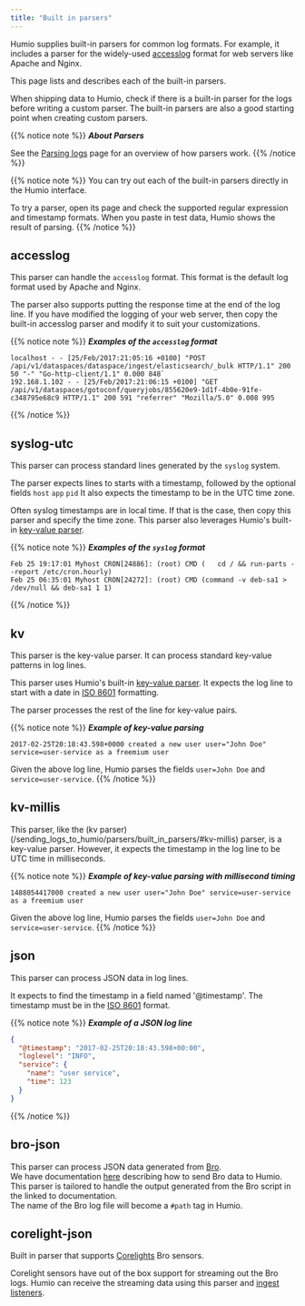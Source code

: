 ```yaml
---
title: "Built in parsers"
---
```


Humio supplies built-in parsers for common log formats. For example, it includes a parser for the widely-used [accesslog](https://httpd.apache.org/docs/2.4/logs.html#accesslog) format for web servers like Apache and Nginx.

This page lists and describes each of the built-in parsers.

When shipping data to Humio, check if there is a built-in parser for the logs before writing a custom parser.
The built-in parsers are also a good starting point when creating custom parsers.

{{% notice note %}}
***About Parsers***

See the [Parsing logs](/sending_logs_to_humio/parsers/parsing/) page for an overview of how parsers work.
{{% /notice %}}

{{% notice note %}}
You can try out each of the built-in parsers directly in the Humio interface.

To try a parser, open its page and check the supported regular expression and timestamp formats. When you paste in test data, Humio shows the result of parsing.
{{% /notice %}}


## accesslog
This parser can handle the `accesslog` format. This format is the default log format used by Apache and Nginx.

The parser also supports putting the response time at the end of the log line.
If you have modified the logging of your web server, then copy the built-in accesslog parser and modify it to suit your customizations.

{{% notice note %}}
***Examples of the `accesslog` format***

```
localhost - - [25/Feb/2017:21:05:16 +0100] "POST /api/v1/dataspaces/dataspace/ingest/elasticsearch/_bulk HTTP/1.1" 200 50 "-" "Go-http-client/1.1" 0.000 848`
192.168.1.102 - - [25/Feb/2017:21:06:15 +0100] "GET /api/v1/dataspaces/gotoconf/queryjobs/855620e9-1d1f-4b0e-91fe-c348795e68c9 HTTP/1.1" 200 591 "referrer" "Mozilla/5.0" 0.008 995
```
{{% /notice %}}

## syslog-utc
This parser can process standard lines generated by the `syslog` system.

The parser expects lines to starts with a timestamp, followed by the optional fields `host` `app` `pid`
It also expects the timestamp to be in the UTC time zone.

Often syslog timestamps are in local time. If that is the case, then copy this parser and specify the time zone.
This parser also leverages Humio's built-in [key-value parser](/sending_logs_to_humio/parsers/parsing/#Key-value-parsing).

{{% notice note %}}
***Examples of the `syslog` format***

```
Feb 25 19:17:01 Myhost CRON[24886]: (root) CMD (   cd / && run-parts --report /etc/cron.hourly)
Feb 25 06:35:01 Myhost CRON[24272]: (root) CMD (command -v deb-sa1 > /dev/null && deb-sa1 1 1)
```
{{% /notice %}}


## kv
This parser is the key-value parser. It can process standard key-value patterns in log lines.

This parser uses Humio's built-in [key-value parser](/sending_logs_to_humio/parsers/parsing/#Key-value-parsing).
It expects the log line to start with a date in [ISO 8601](https://en.wikipedia.org/wiki/ISO_8601) formatting.

The parser processes the rest of the line for key-value pairs.

{{% notice note %}}
***Example of key-value parsing***

```
2017-02-25T20:18:43.598+0000 created a new user user="John Doe" service=user-service as a freemium user
```

Given the above log line, Humio parses the fields `user=John Doe` and `service=user-service`.
{{% /notice %}}

## kv-millis
This parser, like the (kv parser)(/sending_logs_to_humio/parsers/built_in_parsers/#kv-millis) parser, is a key-value parser. However, it expects the timestamp in the log line to be UTC time in milliseconds.

{{% notice note %}}
***Example of key-value parsing with millisecond timing***

```
1488054417000 created a new user user="John Doe" service=user-service as a freemium user
```

Given the above log line, Humio parses the fields `user=John Doe` and `service=user-service`.
{{% /notice %}}

## json
This parser can process JSON data in log lines.

It expects to find the timestamp in a field named '@timestamp'.
The timestamp must be in the [ISO 8601](https://en.wikipedia.org/wiki/ISO_8601) format.

{{% notice note %}}
***Example of a JSON log line***
``` json
{
  "@timestamp": "2017-02-25T20:18:43.598+00:00",
  "loglevel": "INFO",
  "service": {
	"name": "user service",
	"time": 123
  }
}
```
{{% /notice %}}

## bro-json
This parser can process JSON data generated from [Bro](https://www.bro.org/).  
We have documentation [here](/guides/bro/) describing how to send Bro data to Humio.
This parser is tailored to handle the output generated from the Bro script in the linked to documentation.    
The name of the Bro log file will become a `#path` tag in Humio.

## corelight-json
Built in parser that supports [Corelights](https://www.corelight.com/) Bro sensors.

Corelight sensors have out of the box support for streaming out the Bro logs. Humio can receive the streaming data using this parser and [ingest listeners](/operation/on_prem_http_api/#adding-a-ingest-listener-endpoint).
